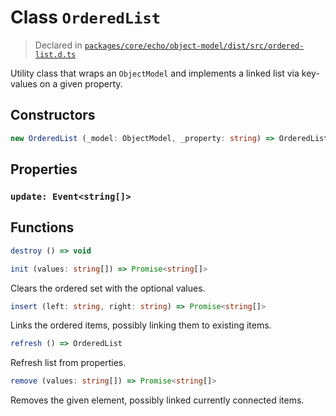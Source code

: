 # Class `OrderedList`
> Declared in [`packages/core/echo/object-model/dist/src/ordered-list.d.ts`]()

Utility class that wraps an  `ObjectModel`  and implements a linked list via key-values on a given property.

## Constructors
```ts
new OrderedList (_model: ObjectModel, _property: string) => OrderedList
```

## Properties
### `update: Event<string[]>`

## Functions
```ts
destroy () => void
```
```ts
init (values: string[]) => Promise<string[]>
```
Clears the ordered set with the optional values.
```ts
insert (left: string, right: string) => Promise<string[]>
```
Links the ordered items, possibly linking them to existing items.
```ts
refresh () => OrderedList
```
Refresh list from properties.
```ts
remove (values: string[]) => Promise<string[]>
```
Removes the given element, possibly linked currently connected items.